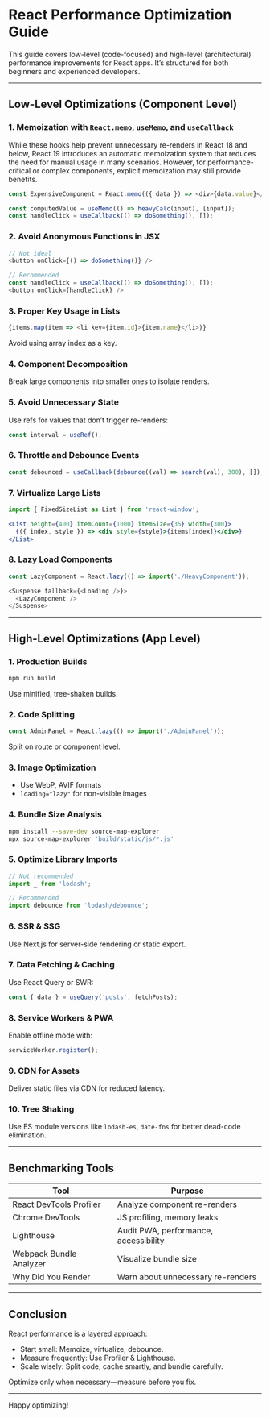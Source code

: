 # React Performance Optimization Guide

This guide covers low-level (code-focused) and high-level (architectural) performance improvements for React apps. It’s structured for both beginners and experienced developers.

---

## Low-Level Optimizations (Component Level)

### 1. Memoization with `React.memo`, `useMemo`, and `useCallback`
While these hooks help prevent unnecessary re-renders in React 18 and below, React 19 introduces an automatic memoization system that reduces the need for manual usage in many scenarios. However, for performance-critical or complex components, explicit memoization may still provide benefits.

```js
const ExpensiveComponent = React.memo(({ data }) => <div>{data.value}</div>);

const computedValue = useMemo(() => heavyCalc(input), [input]);
const handleClick = useCallback(() => doSomething(), []);
```

### 2. Avoid Anonymous Functions in JSX
```js
// Not ideal
<button onClick={() => doSomething()} />

// Recommended
const handleClick = useCallback(() => doSomething(), []);
<button onClick={handleClick} />
```

### 3. Proper Key Usage in Lists
```js
{items.map(item => <li key={item.id}>{item.name}</li>)}
```
Avoid using array index as a key.

### 4. Component Decomposition
Break large components into smaller ones to isolate renders.

### 5. Avoid Unnecessary State
Use refs for values that don’t trigger re-renders:
```js
const interval = useRef();
```

### 6. Throttle and Debounce Events
```js
const debounced = useCallback(debounce((val) => search(val), 300), []);
```

### 7. Virtualize Large Lists
```jsx
import { FixedSizeList as List } from 'react-window';

<List height={400} itemCount={1000} itemSize={35} width={300}>
  {({ index, style }) => <div style={style}>{items[index]}</div>}
</List>
```

### 8. Lazy Load Components
```js
const LazyComponent = React.lazy(() => import('./HeavyComponent'));

<Suspense fallback={<Loading />}>
  <LazyComponent />
</Suspense>
```

---

## High-Level Optimizations (App Level)

### 1. Production Builds
```bash
npm run build
```
Use minified, tree-shaken builds.

### 2. Code Splitting
```js
const AdminPanel = React.lazy(() => import('./AdminPanel'));
```
Split on route or component level.

### 3. Image Optimization
- Use WebP, AVIF formats
- `loading="lazy"` for non-visible images

### 4. Bundle Size Analysis
```bash
npm install --save-dev source-map-explorer
npx source-map-explorer 'build/static/js/*.js'
```

### 5. Optimize Library Imports
```js
// Not recommended
import _ from 'lodash';

// Recommended
import debounce from 'lodash/debounce';
```

### 6. SSR & SSG
Use Next.js for server-side rendering or static export.

### 7. Data Fetching & Caching
Use React Query or SWR:
```js
const { data } = useQuery('posts', fetchPosts);
```

### 8. Service Workers & PWA
Enable offline mode with:
```js
serviceWorker.register();
```

### 9. CDN for Assets
Deliver static files via CDN for reduced latency.

### 10. Tree Shaking
Use ES module versions like `lodash-es`, `date-fns` for better dead-code elimination.

---

## Benchmarking Tools

| Tool | Purpose |
|------|---------|
| React DevTools Profiler | Analyze component re-renders |
| Chrome DevTools | JS profiling, memory leaks |
| Lighthouse | Audit PWA, performance, accessibility |
| Webpack Bundle Analyzer | Visualize bundle size |
| Why Did You Render | Warn about unnecessary re-renders |

---

## Conclusion

React performance is a layered approach:
- Start small: Memoize, virtualize, debounce.
- Measure frequently: Use Profiler & Lighthouse.
- Scale wisely: Split code, cache smartly, and bundle carefully.

Optimize only when necessary—measure before you fix.

---

Happy optimizing!
